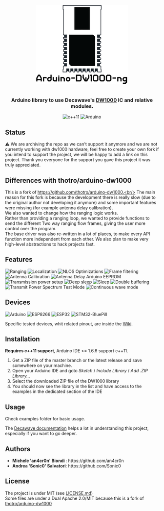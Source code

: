 <br/>
<div align="center">
  <img src="img/logo.png">
</div>
<br/>
<div align="center">

### Arduino library to use Decawave's [DW1000](https://www.decawave.com/product/dw1000-radio-ic/) IC and relative modules.

![c++11](https://img.shields.io/badge/C%2B%2B-11-brightgreen.svg?&style=for-the-badge)
![Arduino](https://img.shields.io/badge/Arduino-%3E%3D1.6.6-blue.svg?&style=for-the-badge)

</div>

Status
------------
:warning: We are archiving the repo as we can't support it anymore and we are not currently working with dw1000 hardware, feel free to create your own fork if you intend to support the project, we will be happy to add a link on this project. Thank you everyone for the support you gave this project it was truly appreciated.

Differences with thotro/arduino-dw1000
------------
This is a fork of https://github.com/thotro/arduino-dw1000.<br/>
The main reason for this fork is because the development there is really slow (due to the original author not developing it anymore) and some important features were missing (for example antenna delay calibration). <br/>
We also wanted to change how the ranging logic works.<br/>
Rather than providing a ranging loop, we wanted to provide functions to send the different Two way ranging flow frames, giving the user more control over the program. <br />
The base driver was also re-written in a lot of places, to make every API function more independent from each other.
We also plan to make very high-level abstractions to hack projects fast.

Features
------------
![Ranging](https://img.shields.io/badge/Ranging-done-brightgreen.svg?&style=for-the-badge)
![Localization](https://img.shields.io/badge/Localization-done-brightgreen.svg?&style=for-the-badge)
![NLOS Optimizations](https://img.shields.io/badge/NLOS%20Optimizations-done-brightgreen.svg?&style=for-the-badge)
![Frame filtering](https://img.shields.io/badge/Frame%20filtering-done-brightgreen.svg?&style=for-the-badge)
![Antenna Calibration](https://img.shields.io/badge/Antenna%20calibration-api-yellow.svg?&style=for-the-badge)
![Antenna Delay Arduino EEPROM](https://img.shields.io/badge/Antenna%20Delay%20EEPROM%20\(Arduino\)-test-orange.svg?&style=for-the-badge)
![Transmission power setup](https://img.shields.io/badge/Transmission%20power%20setup-done-brightgreen.svg?&style=for-the-badge)
![Deep sleep](https://img.shields.io/badge/Deep%20sleep%20-done-brightgreen.svg?&style=for-the-badge)
![Sleep](https://img.shields.io/badge/Sleep%20-TODO-red.svg?&style=for-the-badge)
![Double buffering](https://img.shields.io/badge/Double%20buffering-TODO-red.svg?&style=for-the-badge)
![Transmit Power Spectrum Test Mode](https://img.shields.io/badge/Transmit%20Power%20Spectrum%20Test%20Mode-DONE-brightgreen.svg?&style=for-the-badge)
![Continuous wave mode](https://img.shields.io/badge/Continuous%20Wave%20Mode-TODO-red.svg?&style=for-the-badge)
<br/>

Devices
------------
![Arduino](https://img.shields.io/badge/Arduino-done-brightgreen.svg?&style=for-the-badge)
![ESP8266](https://img.shields.io/badge/ESP8266-done-brightgreen.svg?&style=for-the-badge)
![ESP32](https://img.shields.io/badge/ESP32-test-yellow.svg?&style=for-the-badge)
![STM32-BluePill](https://img.shields.io/badge/STM32_BluePill-Experimental-yellow.svg?&style=for-the-badge)

Specific tested devices, whit related pinout, are inside the [Wiki](https://github.com/F-Army/arduino-dw1000-ng/wiki/Tested-hardware-boards).

Installation
------------
**Requires c++11 support**, Arduino IDE >= 1.6.6 support c++11.

 1. Get a ZIP file of the master branch or the latest release and save somewhere on your machine.
 2. Open your Arduino IDE and goto _Sketch_ / _Include Library_ / _Add .ZIP Library..._
 3. Select the downloaded ZIP file of the DW1000 library
 4. You should now see the library in the list and have access to the examples in the dedicated section of the IDE

Usage
-----
Check examples folder for basic usage.

The [Decawave documentation](https://github.com/F-Army/arduino-dw1000-ng/wiki/Decawave's-documentation) helps a lot in understanding this project, especially if you want to go deeper.

Authors
------------
<ul>
  <li><b>Michele 'an4cr0n' Biondi </b>: https://github.com/an4cr0n</li>
  <li><b>Andrea 'Sonic0' Salvatori</b>: https://github.com/Sonic0</li>
</ul>

License
-------
The project is under MIT (see [LICENSE.md](https://github.com/F-Army/arduino-dw1000Ng/blob/master/LICENSE.md)) <br />
Some files are under a Dual Apache 2.0/MIT because this is a fork of [thotro/arduino-dw1000](https://github.com/thotro/arduino-dw1000)
